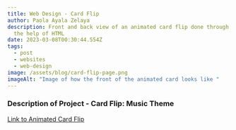 ```yaml
---
title: Web Design - Card Flip
author: Paola Ayala Zelaya
description: Front and back view of an animated card flip done through CSS with
  the help of HTML
date: 2023-03-08T00:30:44.554Z
tags:
  - post
  - websites
  - web-design
image: /assets/blog/card-flip-page.png
imageAlt: "Image of how the front of the animated card looks like "
---
```

### D﻿escription of Project - Card Flip: Music Theme



[L﻿ink to Animated Card Flip](https://csscardflip-payalazelaya.netlify.app/)